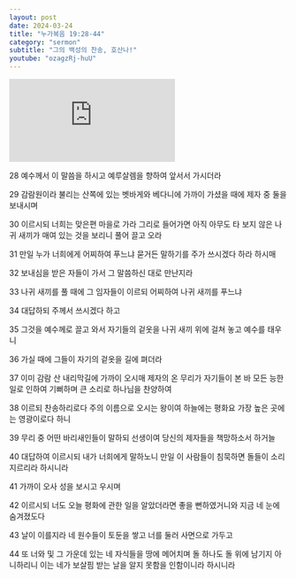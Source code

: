 ```yaml
---
layout: post
date: 2024-03-24
title: "누가복음 19:28-44"
category: "sermon"
subtitle: "그의 백성의 찬송, 호산나!"
youtube: "ozagzRj-huU"
---
```


<div class="youtube margin-large">
    <iframe src="https://www.youtube.com/embed/ozagzRj-huU" title="YouTube video player" frameborder="0" allow="accelerometer; autoplay; clipboard-write; encrypted-media; gyroscope; picture-in-picture; web-share" allowfullscreen></iframe>
</div>

28 예수께서 이 말씀을 하시고 예루살렘을 향하여 앞서서 가시더라

29 감람원이라 불리는 산쪽에 있는 벳바게와 베다니에 가까이 가셨을 때에 제자 중 둘을 보내시며

30 이르시되 너희는 맞은편 마을로 가라 그리로 들어가면 아직 아무도 타 보지 않은 나귀 새끼가 매여 있는 것을 보리니 풀어 끌고 오라

31 만일 누가 너희에게 어찌하여 푸느냐 묻거든 말하기를 주가 쓰시겠다 하라 하시매

32 보내심을 받은 자들이 가서 그 말씀하신 대로 만난지라

33 나귀 새끼를 풀 때에 그 임자들이 이르되 어찌하여 나귀 새끼를 푸느냐

34 대답하되 주께서 쓰시겠다 하고

35 그것을 예수께로 끌고 와서 자기들의 겉옷을 나귀 새끼 위에 걸쳐 놓고 예수를 태우니

36 가실 때에 그들이 자기의 겉옷을 길에 펴더라

37 이미 감람 산 내리막길에 가까이 오시매 제자의 온 무리가 자기들이 본 바 모든 능한 일로 인하여 기뻐하며 큰 소리로 하나님을 찬양하여

38 이르되 찬송하리로다 주의 이름으로 오시는 왕이여 하늘에는 평화요 가장 높은 곳에는 영광이로다 하니

39 무리 중 어떤 바리새인들이 말하되 선생이여 당신의 제자들을 책망하소서 하거늘

40 대답하여 이르시되 내가 너희에게 말하노니 만일 이 사람들이 침묵하면 돌들이 소리 지르리라 하시니라

41 가까이 오사 성을 보시고 우시며

42 이르시되 너도 오늘 평화에 관한 일을 알았더라면 좋을 뻔하였거니와 지금 네 눈에 숨겨졌도다

43 날이 이를지라 네 원수들이 토둔을 쌓고 너를 둘러 사면으로 가두고

44 또 너와 및 그 가운데 있는 네 자식들을 땅에 메어치며 돌 하나도 돌 위에 남기지 아니하리니 이는 네가 보살핌 받는 날을 알지 못함을 인함이니라 하시니라

